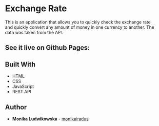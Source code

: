 # Exchange Rate

This is an application that allows you to quickly check the exchange rate and quickly convert any amount of money in one currency to another. The data was taken from the API.

## See it live on Github Pages:

## Built With

- HTML
- CSS
- JavaScript
- REST API

## Author

- **Monika Ludwikowska** - [monikairadus](https://github.com/monikairadus)
